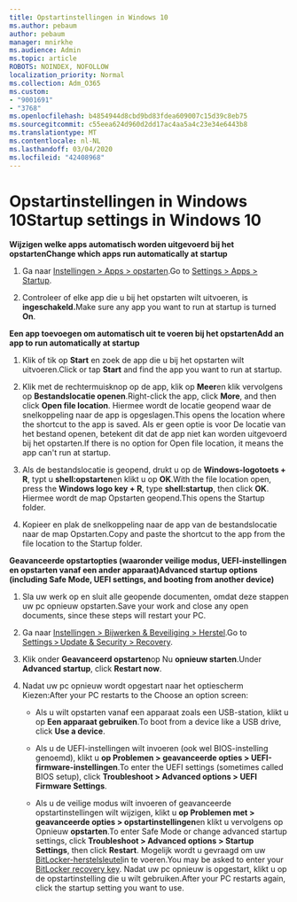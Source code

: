 ```yaml
---
title: Opstartinstellingen in Windows 10
ms.author: pebaum
author: pebaum
manager: mnirkhe
ms.audience: Admin
ms.topic: article
ROBOTS: NOINDEX, NOFOLLOW
localization_priority: Normal
ms.collection: Adm_O365
ms.custom:
- "9001691"
- "3768"
ms.openlocfilehash: b4854944d8cbd9bd83fdea609007c15d39c8eb75
ms.sourcegitcommit: c55eea624d960d2dd17ac4aa5a4c23e34e6443b8
ms.translationtype: MT
ms.contentlocale: nl-NL
ms.lasthandoff: 03/04/2020
ms.locfileid: "42408968"
---
```

# <a name="startup-settings-in-windows-10"></a><span data-ttu-id="ee08d-102">Opstartinstellingen in Windows 10</span><span class="sxs-lookup"><span data-stu-id="ee08d-102">Startup settings in Windows 10</span></span>

<span data-ttu-id="ee08d-103">**Wijzigen welke apps automatisch worden uitgevoerd bij het opstarten**</span><span class="sxs-lookup"><span data-stu-id="ee08d-103">**Change which apps run automatically at startup**</span></span>

1. <span data-ttu-id="ee08d-104">Ga naar [Instellingen > Apps > opstarten](ms-settings:startupapps?activationSource=GetHelp).</span><span class="sxs-lookup"><span data-stu-id="ee08d-104">Go to [Settings > Apps > Startup](ms-settings:startupapps?activationSource=GetHelp).</span></span>

2. <span data-ttu-id="ee08d-105">Controleer of elke app die u bij het opstarten wilt uitvoeren, is **ingeschakeld.**</span><span class="sxs-lookup"><span data-stu-id="ee08d-105">Make sure any app you want to run at startup is turned **On**.</span></span>

<span data-ttu-id="ee08d-106">**Een app toevoegen om automatisch uit te voeren bij het opstarten**</span><span class="sxs-lookup"><span data-stu-id="ee08d-106">**Add an app to run automatically at startup**</span></span>

1. <span data-ttu-id="ee08d-107">Klik of tik op **Start** en zoek de app die u bij het opstarten wilt uitvoeren.</span><span class="sxs-lookup"><span data-stu-id="ee08d-107">Click or tap **Start** and find the app you want to run at startup.</span></span>

2. <span data-ttu-id="ee08d-108">Klik met de rechtermuisknop op de app, klik op **Meer**en klik vervolgens op **Bestandslocatie openen**.</span><span class="sxs-lookup"><span data-stu-id="ee08d-108">Right-click the app, click **More**, and then click **Open file location**.</span></span> <span data-ttu-id="ee08d-109">Hiermee wordt de locatie geopend waar de snelkoppeling naar de app is opgeslagen.</span><span class="sxs-lookup"><span data-stu-id="ee08d-109">This opens the location where the shortcut to the app is saved.</span></span> <span data-ttu-id="ee08d-110">Als er geen optie is voor De locatie van het bestand openen, betekent dit dat de app niet kan worden uitgevoerd bij het opstarten.</span><span class="sxs-lookup"><span data-stu-id="ee08d-110">If there is no option for Open file location, it means the app can't run at startup.</span></span>

3. <span data-ttu-id="ee08d-111">Als de bestandslocatie is geopend, drukt u op de **Windows-logotoets + R**, typt u **shell:opstarten**en klikt u op **OK**.</span><span class="sxs-lookup"><span data-stu-id="ee08d-111">With the file location open, press the **Windows logo key  + R**, type **shell:startup**, then click **OK**.</span></span> <span data-ttu-id="ee08d-112">Hiermee wordt de map Opstarten geopend.</span><span class="sxs-lookup"><span data-stu-id="ee08d-112">This opens the Startup folder.</span></span>

4. <span data-ttu-id="ee08d-113">Kopieer en plak de snelkoppeling naar de app van de bestandslocatie naar de map Opstarten.</span><span class="sxs-lookup"><span data-stu-id="ee08d-113">Copy and paste the shortcut to the app from the file location to the Startup folder.</span></span>

<span data-ttu-id="ee08d-114">**Geavanceerde opstartopties (waaronder veilige modus, UEFI-instellingen en opstarten vanaf een ander apparaat)**</span><span class="sxs-lookup"><span data-stu-id="ee08d-114">**Advanced startup options (including Safe Mode, UEFI settings, and booting from another device)**</span></span>

1. <span data-ttu-id="ee08d-115">Sla uw werk op en sluit alle geopende documenten, omdat deze stappen uw pc opnieuw opstarten.</span><span class="sxs-lookup"><span data-stu-id="ee08d-115">Save your work and close any open documents, since these steps will restart your PC.</span></span>

2. <span data-ttu-id="ee08d-116">Ga naar [Instellingen > Bijwerken & Beveiliging > Herstel](ms-settings:recovery?activationSource=GetHelp).</span><span class="sxs-lookup"><span data-stu-id="ee08d-116">Go to [Settings > Update & Security > Recovery](ms-settings:recovery?activationSource=GetHelp).</span></span>

3. <span data-ttu-id="ee08d-117">Klik onder **Geavanceerd opstarten**op Nu **opnieuw starten**.</span><span class="sxs-lookup"><span data-stu-id="ee08d-117">Under **Advanced startup**, click **Restart now**.</span></span> 

4. <span data-ttu-id="ee08d-118">Nadat uw pc opnieuw wordt opgestart naar het optiescherm Kiezen:</span><span class="sxs-lookup"><span data-stu-id="ee08d-118">After your PC restarts to the Choose an option screen:</span></span>

    - <span data-ttu-id="ee08d-119">Als u wilt opstarten vanaf een apparaat zoals een USB-station, klikt u op **Een apparaat gebruiken**.</span><span class="sxs-lookup"><span data-stu-id="ee08d-119">To boot from a device like a USB drive, click **Use a device**.</span></span>

    - <span data-ttu-id="ee08d-120">Als u de UEFI-instellingen wilt invoeren (ook wel BIOS-instelling genoemd), klikt u **op Problemen > geavanceerde opties > UEFI-firmware-instellingen**.</span><span class="sxs-lookup"><span data-stu-id="ee08d-120">To enter the UEFI settings (sometimes called BIOS setup), click **Troubleshoot > Advanced options > UEFI Firmware Settings**.</span></span> 

    - <span data-ttu-id="ee08d-121">Als u de veilige modus wilt invoeren of geavanceerde opstartinstellingen wilt wijzigen, klikt u **op Problemen met > geavanceerde opties > opstartinstellingen**en klikt u vervolgens op Opnieuw **opstarten**.</span><span class="sxs-lookup"><span data-stu-id="ee08d-121">To enter Safe Mode or change advanced startup settings, click **Troubleshoot > Advanced options > Startup Settings**, then click **Restart**.</span></span> <span data-ttu-id="ee08d-122">Mogelijk wordt u gevraagd om uw [BitLocker-herstelsleutel](https://support.microsoft.com/help/4026181/windows-10-find-my-bitlocker-recovery-key)in te voeren.</span><span class="sxs-lookup"><span data-stu-id="ee08d-122">You may be asked to enter your [BitLocker recovery key](https://support.microsoft.com/help/4026181/windows-10-find-my-bitlocker-recovery-key).</span></span> <span data-ttu-id="ee08d-123">Nadat uw pc opnieuw is opgestart, klikt u op de opstartinstelling die u wilt gebruiken.</span><span class="sxs-lookup"><span data-stu-id="ee08d-123">After your PC restarts again, click the startup setting you want to use.</span></span>